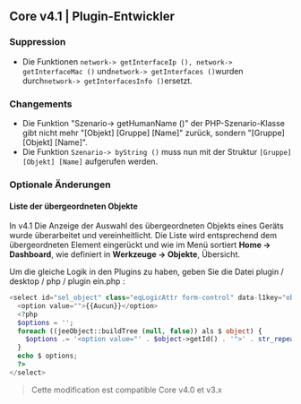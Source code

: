 ## Core v4.1 | Plugin-Entwickler

### Suppression

- Die Funktionen `network-> getInterfaceIp (), network-> getInterfaceMac ()` und` network-> getInterfaces () `wurden durch` network-> getInterfacesInfo () `ersetzt.

### Changements

- Die Funktion "Szenario-> getHumanName ()" der PHP-Szenario-Klasse gibt nicht mehr "[Objekt] [Gruppe] [Name]" zurück, sondern "[Gruppe] [Objekt] [Name]".
- Die Funktion `Szenario-> byString ()` muss nun mit der Struktur `[Gruppe] [Objekt] [Name]` aufgerufen werden.

### Optionale Änderungen

#### Liste der übergeordneten Objekte

In v4.1 Die Anzeige der Auswahl des übergeordneten Objekts eines Geräts wurde überarbeitet und vereinheitlicht. Die Liste wird entsprechend dem übergeordneten Element eingerückt und wie im Menü sortiert **Home → Dashboard**, wie definiert in **Werkzeuge → Objekte**, Übersicht.

Um die gleiche Logik in den Plugins zu haben, geben Sie die Datei plugin / desktop / php / plugin ein.php :

````php
<select id="sel_object" class="eqLogicAttr form-control" data-l1key="object_id">
  <option value="">{{Aucun}}</option>
  <?php
  $options = '';
  foreach ((jeeObject::buildTree (null, false)) als $ object) {
    $options .= '<option value="' . $object->getId() . '">' . str_repeat('&nbsp;&nbsp;', $object->getConfiguration('parentNumber')) . $object->getName() . '</option>';
  }
  echo $ options;
  ?>
</select>
````

> Cette modification est compatible Core v4.0 et v3.x

